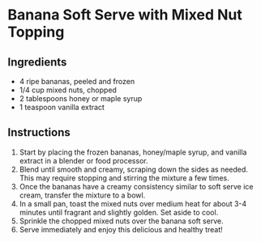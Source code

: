# Banana Soft Serve with Mixed Nut Topping

## Ingredients
- 4 ripe bananas, peeled and frozen
- 1/4 cup mixed nuts, chopped
- 2 tablespoons honey or maple syrup
- 1 teaspoon vanilla extract

## Instructions
1. Start by placing the frozen bananas, honey/maple syrup, and vanilla extract in a blender or food processor.
2. Blend until smooth and creamy, scraping down the sides as needed. This may require stopping and stirring the mixture a few times.
3. Once the bananas have a creamy consistency similar to soft serve ice cream, transfer the mixture to a bowl.
4. In a small pan, toast the mixed nuts over medium heat for about 3-4 minutes until fragrant and slightly golden. Set aside to cool.
5. Sprinkle the chopped mixed nuts over the banana soft serve.
6. Serve immediately and enjoy this delicious and healthy treat!